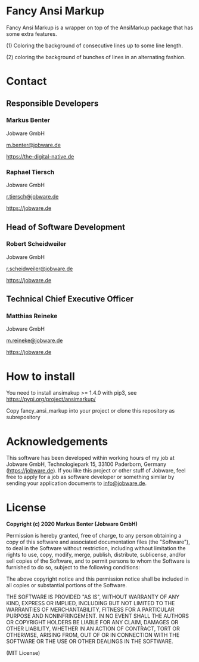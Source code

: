# Fancy Ansi Markup

Fancy Ansi Markup is a wrapper on top of the AnsiMarkup package that has some extra features.

(1) Coloring the background of consecutive lines up to some line length.

(2) coloring the background of bunches of lines in an alternating fashion.

# Contact
## Responsible Developers
### Markus Benter

Jobware GmbH

m.benter@jobware.de

https://the-digital-native.de


### Raphael Tiersch

Jobware GmbH

r.tiersch@jobware.de

https://jobware.de

## Head of Software Development
### Robert Scheidweiler

Jobware GmbH

r.scheidweiler@jobware.de

https://jobware.de

## Technical Chief Executive Officer
### Matthias Reineke

Jobware GmbH

m.reineke@jobware.de

https://jobware.de


# How to install
You need to install ansimakup >= 1.4.0 with pip3, see https://pypi.org/project/ansimarkup/

Copy fancy_ansi_markup into your project or clone this repository as subrepository

# Acknowledgements

This software has been developed within working hours of my job at Jobware GmbH, Technologiepark 15, 33100 Paderborn, Germany (https://jobware.de). If you like this project or other stuff of Jobware, feel free to apply for a job as software developer or something similar by sending your application documents to info@jobware.de.

# License
**Copyright (c) 2020 Markus Benter (Jobware GmbH)**

Permission is hereby granted, free of charge, to any person obtaining a copy of this software and associated documentation files (the "Software"), to deal in the Software without restriction, including without limitation the rights to use, copy, modify, merge, publish, distribute, sublicense, and/or sell copies of the Software, and to permit persons to whom the Software is furnished to do so, subject to the following conditions:

The above copyright notice and this permission notice shall be included in all copies or substantial portions of the Software.

THE SOFTWARE IS PROVIDED "AS IS", WITHOUT WARRANTY OF ANY KIND, EXPRESS OR IMPLIED, INCLUDING BUT NOT LIMITED TO THE WARRANTIES OF MERCHANTABILITY, FITNESS FOR A PARTICULAR PURPOSE AND NONINFRINGEMENT. IN NO EVENT SHALL THE AUTHORS OR COPYRIGHT HOLDERS BE LIABLE FOR ANY CLAIM, DAMAGES OR OTHER LIABILITY, WHETHER IN AN ACTION OF CONTRACT, TORT OR OTHERWISE, ARISING FROM, OUT OF OR IN CONNECTION WITH THE SOFTWARE OR THE USE OR OTHER DEALINGS IN THE SOFTWARE.

(MIT License)
